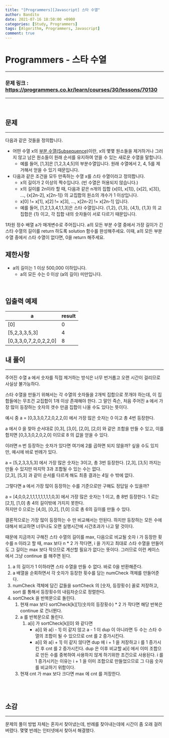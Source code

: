 ```yaml
---
title: "[Programmers][Javascript] 스타 수열"
author: Bandito
date: 2021-07-16 18:50:00 +0900
categories: [Study, Programmers]
tags: [Algorithm, Programmers, Javascript]
comment: true
---
```

 
# Programmers - 스타 수열 

***
### 문제 링크 : <https://programmers.co.kr/learn/courses/30/lessons/70130>

***

<br/>

## 문제
***

다음과 같은 것들을 정의합니다.

+ 어떤 수열 x의 [부분 수열(Subsequence)](https://en.wikipedia.org/wiki/Subsequence)이란, x의 몇몇 원소들을 제거하거나 그러지 않고 남은 원소들이 원래 순서를 유지하여 얻을 수 있는 새로운 수열을 말합니다.
    - 예를 들어, [1,3]은 [1,2,3,4,5]의 부분수열입니다. 원래 수열에서 2, 4, 5를 제거해서 얻을 수 있기 때문입니다.
+ 다음과 같은 조건을 모두 만족하는 수열 x를 스타 수열이라고 정의합니다.
    - x의 길이가 2 이상의 짝수입니다. (빈 수열은 허용되지 않습니다.)
    - x의 길이를 2n이라 할 때, 다음과 같은 n개의 집합 {x[0], x[1]}, {x[2], x[3]}, ..., {x[2n-2], x[2n-1]} 의 교집합의 원소의 개수가 1 이상입니다.
    - x[0] != x[1], x[2] != x[3], ..., x[2n-2] != x[2n-1] 입니다.
    - 예를 들어, [1,2,1,3,4,1,1,3]은 스타 수열입니다. {1,2}, {1,3}, {4,1}, {1,3} 의 교집합은 {1} 이고, 각 집합 내의 숫자들이 서로 다르기 때문입니다.

1차원 정수 배열 a가 매개변수로 주어집니다. a의 모든 부분 수열 중에서 가장 길이가 긴 스타 수열의 길이를 return 하도록 solution 함수를 완성해주세요. 이때, a의 모든 부분 수열 중에서 스타 수열이 없다면, 0을 return 해주세요.


## 제한사항

+ a의 길이는 1 이상 500,000 이하입니다.
    - a의 모든 수는 0 이상 (a의 길이) 미만입니다.

<br/>

## 입출력 예제

|a|result|
|----|----|
|[0]|0|
|[5,2,3,3,5,3]|4|
|[0,3,3,0,7,2,0,2,2,0]|8|



## 내 풀이
***

주어진 수열 a 에서 숫자를 직접 제거하는 방식은 너무 번거롭고 오랜 시간이 걸리므로 사실상 불가능하다.   

스타 수열을 만들기 위해서는 각 수열의 숫자들을 2개씩 집합으로 쪼개야 하는데, 이 집합들에는 무조건 교집합이 1개 이상 존재해야 한다. 그 말인 즉슨, 처음 주어진 a 에서 가장 많이 등장하는 숫자의 갯수 만큼 집합이 나올 수도 있다는 뜻이다.


예시 중 a = [0,3,3,0,7,2,0,2,2,0] 에서 가장 많은 숫자는 0 이고 총 4번 등장한다.  

a 에서 0 을 찾아 순서대로 [0,3], [3,0], [2,0], [2,0] 와 같은 조합을 만들 수 있고, 이를 합치면 [0,3,3,0,2,0,2,0] 이므로 8 의 값을 얻을 수 있다.   

이러면 n 번 등장하는 숫자가 있다면 여기에 2를 곱하면 되지 않을까? 싶을 수도 있지만, 예시에 바로 반례가 있다.

a = [5,2,3,3,5,3] 에서 가장 많은 숫자는 3이고, 총 3번 등장한다.
[2,3], [3,5] 까지는 만들 수 있지만 마지막 3과 조합될 수 있는 수는 없다.    
[2,3], [5,3] 과 같이 순서를 다르게 해도 최종 결과는 4일 수 밖에 없다.   

그렇다면 a 에서 가장 많이 등장하는 수를 기준으로만 구해도 정답일 수 있을까? 


a = [4,0,0,2,1,1,1,1,1,1,1,1,0,3] 에서 가장 많은 숫자는 1 이고, 총 8번 등장한다.
1 로는 [2,1], [1,0] 총 4의 길이밖에 가지지 못한다.    
하지만 0 으로는 [4,0], [0,2], [1,0] 으로 총 6의 길이를 만들 수 있다.

결론적으로는 가장 많이 등장하는 수 만 비교해서는 안된다. 하지만 등장하는 모든 수에 대해서 비교하면 너무나도 오랜 실행시간에 시간초과가 나고 말 것이다.   

때문에 지금까지 구해진 스타 수열의 길이를 max, 다음으로 비교될 숫자 i 가 등장한 횟수를 n 이라고 할 때, max 보다 n * 2 가 작다면, i 을 가지고 최대로 스타 수열을 만들어도 그 길이는 max 보다 작으므로 계산할 필요가 없다는 뜻이다. 그러므로 이런 케이스에서 그냥 continue 를 해주면 된다. 



1. a 의 길이가 1 이하라면 스타 수열을 만들 수 없다. 바로 0을 반환해준다.
2. a 배열을 순회하면서 각 숫자가 등장한 횟수를 담는 numCheck 객체를 만들어준다.
3. numCheck 객체에 담긴 값들을 sortCheck 의 [숫자, 등장횟수] 꼴로 저장하고, sort 를 통해서 등장횟수의 내림차순으로 정렬한다.
4. sortCheck 을 반복문으로 돌린다.
    1. 현재 max 보다 sortCheck[k][1](숫자의 등장횟수) * 2 가 작다면 해당 반복은 continue 로 건너뛴다.
    2. a 를 반복문으로 돌린다.
        1. a[i] 가 sortCheck[k][0] 와 같다면
            + a[i] 와 a[i - 1] 이 같지 않고 a - 1 이 dup 이 아니라면 두 수는 스타 수열의 조합이 될 수 있으므로 cnt 를 2 증가시킨다.
            + a[i] 와 a[i + 1] 이 같지 않다면 dup 에 i + 1 을 저장하고 i 를 1 증가시킨 후 cnt 를 2 증가시킨다.
            dup 은 이후 비교할 a[i] 에서 이미 조합으로 만든 수를 중복하여 사용하지 않게 하기위한 조건으로 사용된다.
            i 를 1 증가시키는 이유는 i + 1 을 이미 조합으로 만들었으므로 그 다음 숫자를 비교하기 위함이다.
    3. 현재 cnt 가 max 보다 크다면 max 에 cnt 를 저장한다.



<br/>

<script src="https://gist.github.com/Suppplier/885622bb90d3d5c5b1913899cb2bfc9d.js"></script>

<br/>


## 소감
***

문제의 풀이 방법 자체는 혼자서 찾아냈는데, 반례를 찾아내는데에 시간이 좀 오래 걸려버렸다. 몇몇 반례는 인터넷에서 찾아서 해결했다. 

